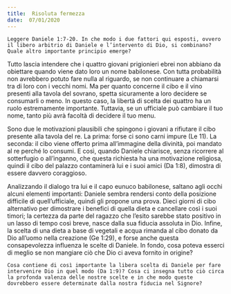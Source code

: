 ```yaml
---
title:  Risoluta fermezza
date:  07/01/2020
---
```


`Leggere Daniele 1:7-20. In che modo i due fattori qui esposti, ovvero il libero arbitrio di Daniele e l’intervento di Dio, si combinano? Quale altro importante principio emerge?`

Tutto lascia intendere che i quattro giovani prigionieri ebrei non abbiano da obiettare quando viene dato loro un nome babilonese. Con tutta probabilità non avrebbero potuto fare nulla al riguardo, se non continuare a chiamarsi tra di loro con i vecchi nomi. Ma per quanto concerne il cibo e il vino presenti alla tavola del sovrano, spetta sicuramente a loro decidere se consumarli o meno. In questo caso, la libertà di scelta dei quattro ha un ruolo estremamente importante. Tuttavia, se un ufficiale può cambiare il tuo nome, tanto più avrà facoltà di decidere il tuo menu.

Sono due le motivazioni plausibili che spingono i giovani a rifiutare il cibo presente alla tavola del re. La prima: forse ci sono carni impure (Le 11). La seconda: il cibo viene offerto prima all’immagine della divinità, poi mandato al re perché lo consumi. E così, quando Daniele chiarisce, senza ricorrere al sotterfugio o all’inganno, che questa richiesta ha una motivazione religiosa, quindi il cibo del palazzo contaminerà lui e i suoi amici (Da 1:8), dimostra di essere davvero coraggioso.

Analizzando il dialogo tra lui e il capo eunuco babilonese, saltano agli occhi alcuni elementi importanti: Daniele sembra rendersi conto della posizione difficile di quell’ufficiale, quindi gli propone una prova. Dieci giorni di cibo alternativo per dimostrare i benefici di quella dieta e cancellare così i suoi timori; la certezza da parte del ragazzo che l’esito sarebbe stato positivo in un lasso di tempo così breve, nasce dalla sua fiducia assoluta in Dio. Infine, la scelta di una dieta a base di vegetali e acqua rimanda al cibo donato da Dio all’uomo nella creazione (Ge 1:29), e forse anche questa consapevolezza influenza le scelte di Daniele. In fondo, cosa poteva esserci di meglio se non mangiare ciò che Dio ci aveva fornito in origine?

`Cosa contiene di così importante la libera scelta di Daniele per fare intervenire Dio in quel modo (Da 1:9)? Cosa ci insegna tutto ciò circa la profonda valenza delle nostre scelte e in che modo queste dovrebbero essere determinate dalla nostra fiducia nel Signore?`